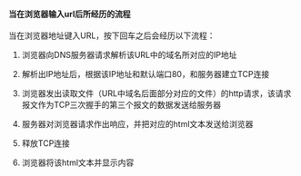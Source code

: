 #### 当在浏览器输入url后所经历的流程

当在浏览器地址键入URL，按下回车之后会经历以下流程：

1. 浏览器向DNS服务器请求解析该URL中的域名所对应的IP地址

2. 解析出IP地址后，根据该IP地址和默认端口80，和服务器建立TCP连接

3. 浏览器发出读取文件（URL中域名后面部分对应的文件）的http请求，该请求报文作为TCP三次握手的第三个报文的数据发送给服务器

4. 服务器对浏览器请求作出响应，并把对应的html文本发送给浏览器

5. 释放TCP连接
6. 浏览器将该html文本并显示内容
